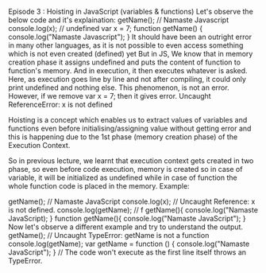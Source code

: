 Episode 3 : Hoisting in JavaScript (variables & functions)
Let's observe the below code and it's explaination:
getName(); // Namaste Javascript
console.log(x); // undefined
var x = 7;
function getName() {
console.log("Namaste Javascript");
}
It should have been an outright error in many other languages, as it is not possible to even access something which is not even created (defined) yet But in JS, We know that in memory creation phase it assigns undefined and puts the content of function to function's memory. And in execution, it then executes whatever is asked. Here, as execution goes line by line and not after compiling, it could only print undefined and nothing else. This phenomenon, is not an error. However, if we remove var x = 7; then it gives error. Uncaught ReferenceError: x is not defined

Hoisting is a concept which enables us to extract values of variables and functions even before initialising/assigning value without getting error and this is happening due to the 1st phase (memory creation phase) of the Execution Context.

So in previous lecture, we learnt that execution context gets created in two phase, so even before code execution, memory is created so in case of variable, it will be initialized as undefined while in case of function the whole function code is placed in the memory. Example:

getName(); // Namaste JavaScript
console.log(x); // Uncaught Reference: x is not defined.
console.log(getName); // f getName(){ console.log("Namaste JavaScript); }
function getName(){
console.log("Namaste JavaScript");
}
Now let's observe a different example and try to understand the output.
getName(); // Uncaught TypeError: getName is not a function
console.log(getName);
var getName = function () {
console.log("Namaste JavaScript");
}
// The code won't execute as the first line itself throws an TypeError.
